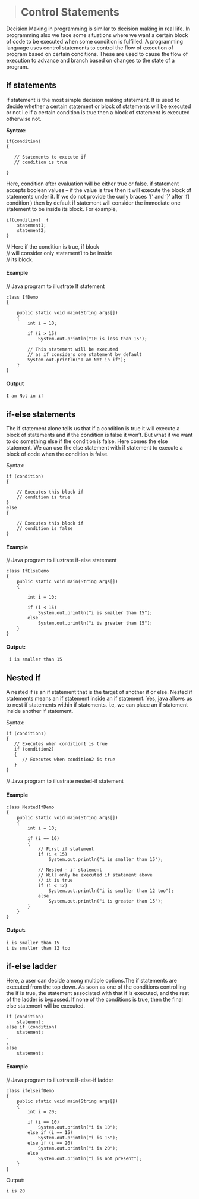 ># Control Statements

Decision Making in programming is similar to decision making in real life. In programming also we face some situations where we want a certain block of code to be executed when some condition is fulfilled.
A programming language uses control statements to control the flow of execution of program based on certain conditions. These  are used to cause the flow of execution to advance and branch based on changes to the state of a program.


## __if__ statements

if statement is the most simple decision making statement. It is used to decide whether a certain statement or block of statements will be executed or not i.e if a certain condition is true then a block of statement is executed otherwise not.

__Syntax:__
````
if(condition) 
{

   // Statements to execute if   
   // condition is true

}
````
Here, condition after evaluation will be either true or false. if statement accepts boolean values – if the value is true then it will execute the block of statements under it.
If we do not provide the curly braces ‘{‘ and ‘}’ after if( condition ) then by default if statement will consider the immediate one statement to be inside its block. For example,
```
if(condition)  {   
    statement1;  
    statement2;   
} 
  ````     

// Here if the condition is true, if block    
// will consider only statement1 to be inside    
// its block.

#### Example

// Java program to illustrate If statement    
```
class IfDemo    
{    

	public static void main(String args[]) 
	{ 
		int i = 10; 

		if (i > 15) 
			System.out.println("10 is less than 15"); 

		// This statement will be executed 
		// as if considers one statement by default 
		System.out.println("I am Not in if"); 
	} 
} 
````
#### Output

    I am Not in if

## if-else statements

The if statement alone tells us that if a condition is true it will execute a block of statements and if the condition is false it won’t. But what if we want to do something else if the condition is false. Here comes the else statement. We can use the else statement with if statement to execute a block of code when the condition is false.   

Syntax:   
```
if (condition)
{

    // Executes this block if
    // condition is true
}
else
{

    // Executes this block if
    // condition is false
} 
````

#### Example


// Java program to illustrate if-else statement  

```
class IfElseDemo    
{      
	public static void main(String args[]) 
	{ 

		int i = 10; 

		if (i < 15) 
			System.out.println("i is smaller than 15"); 
		else
			System.out.println("i is greater than 15"); 
	} 
}
 ````

#### Output:
```
 i is smaller than 15 
 ````

 ## Nested if 

 A nested if is an if statement that is the target of another if or else. Nested if statements means an if statement inside an if statement. Yes, java allows us to nest if statements within if statements. i.e, we can place an if statement inside another if statement.

Syntax:
```
if (condition1) 
{
   // Executes when condition1 is true
   if (condition2) 
   {
      // Executes when condition2 is true
   }
}
````


// Java program to illustrate nested-if statement 

#### Example

```
class NestedIfDemo 
{ 
	public static void main(String args[]) 
	{ 
		int i = 10; 

		if (i == 10) 
		{ 
			// First if statement 
			if (i < 15) 
				System.out.println("i is smaller than 15"); 

			// Nested - if statement 
			// Will only be executed if statement above 
			// it is true 
			if (i < 12) 
				System.out.println("i is smaller than 12 too"); 
			else
				System.out.println("i is greater than 15"); 
		} 
	} 
} 
````
#### Output:
```
i is smaller than 15
i is smaller than 12 too
````

## if-else ladder

Here, a user can decide among multiple options.The if statements are executed from the top down. As soon as one of the conditions controlling the if is true, the statement associated with that if is executed, and the rest of the ladder is bypassed. If none of the conditions is true, then the final else statement will be executed.

```
if (condition)
    statement;
else if (condition)
    statement;
.
.
else
    statement;
````

#### Example

// Java program to illustrate if-else-if ladder 
```
class ifelseifDemo 
{ 
	public static void main(String args[]) 
	{ 
		int i = 20; 

		if (i == 10) 
			System.out.println("i is 10"); 
		else if (i == 15) 
			System.out.println("i is 15"); 
		else if (i == 20) 
			System.out.println("i is 20"); 
		else
			System.out.println("i is not present"); 
	} 
} 
````
Output:
```
i is 20
````

